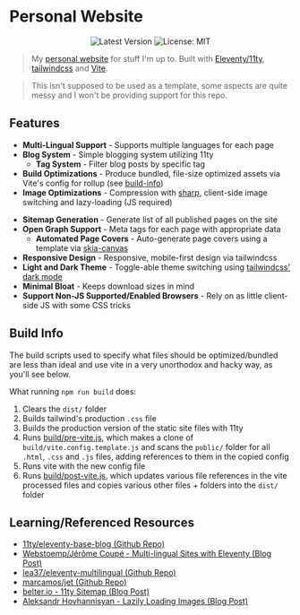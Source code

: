 # Personal Website

<p align="center">
    <img alt="Latest Version" src="https://img.shields.io/github/v/tag/eilume/personal-website?style=flat-square&color=ff594d">
    <img alt="License: MIT" src="https://img.shields.io/github/license/eilume/personal-website?style=flat-square&color=ff594d">
</p>

> My [personal website](https://eilu.me) for stuff I'm up to. Built with [Eleventy/11ty](https://www.11ty.dev), [tailwindcss](https://tailwindcss.com) and [Vite](https://vitejs.dev).

> This isn't supposed to be used as a template, some aspects are quite messy and I won't be providing support for this repo.

## Features

- **Multi-Lingual Support** - Supports multiple languages for each page
- **Blog System** - Simple blogging system utilizing 11ty
  - **Tag System** - Filter blog posts by specific tag
  <!-- - **Scrolling Table Of Contents** -  -->
  <!-- - **Automated Front-Matter Time-Stamping** -  -->
  <!-- - **Post Modify History Timeline** -  -->
- **Build Optimizations** - Produce bundled, file-size optimized assets via Vite's config for rollup (see [build-info](#build-info))
- **Image Optimizations** - Compression with [sharp](https://sharp.pixelplumbing.com), client-side image switching and lazy-loading (JS required)
<!-- - **Video Optimizations** -  -->
<!-- - **Audio Optimizations** -  -->
- **Sitemap Generation** - Generate list of all published pages on the site
- **Open Graph Support** - Meta tags for each page with appropriate data
  - **Automated Page Covers** - Auto-generate page covers using a template via [skia-canvas](https://github.com/samizdatco/skia-canvas)
- **Responsive Design** - Responsive, mobile-first design via tailwindcss
- **Light and Dark Theme** - Toggle-able theme switching using [tailwindcss' dark mode]()
- **Minimal Bloat** - Keeps download sizes in mind
- **Support Non-JS Supported/Enabled Browsers** - Rely on as little client-side JS with some CSS tricks
<!-- - **CMS Support** -  -->

## Build Info

The build scripts used to specify what files should be optimized/bundled are less than ideal and use vite in a very unorthodox and hacky way, as you'll see below.

What running `npm run build` does:

1. Clears the `dist/` folder
2. Builds tailwind's production `.css` file
3. Builds the production version of the static site files with 11ty  
4. Runs [build/pre-vite.js](build/pre-vite.js), which makes a clone of `build/vite.config.template.js` and scans the `public/` folder for all `.html`, `.css` and `.js` files, adding references to them in the copied config
5. Runs vite with the new config file
6. Runs [build/post-vite.js](build/post-vite.js), which updates various file references in the vite processed files and copies various other files + folders into the `dist/` folder

## Learning/Referenced Resources

- [11ty/eleventy-base-blog (Github Repo)](https://github.com/11ty/eleventy-base-blog)
- [Webstoemp/Jérôme Coupé - Multi-lingual Sites with Eleventy (Blog Post)](https://www.webstoemp.com/blog/multilingual-sites-eleventy/)
- [lea37/eleventy-multilingual (Github Repo)](https://github.com/lea37/eleventy-multilingual/)
- [marcamos/jet (Github Repo)](https://github.com/marcamos/jet)
- [belter.io - 11ty Sitemap (Blog Post)](https://www.belter.io/eleventy-sitemap/)
- [Aleksandr Hovhannisyan - Lazily Loading Images (Blog Post)](https://www.aleksandrhovhannisyan.com/blog/eleventy-image-lazy-loading/)
